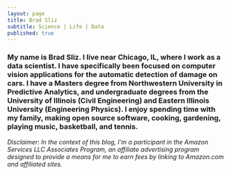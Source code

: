 ```yaml
---
layout: page
title: Brad Sliz
subtitle: Science | Life | Data
published: true
---
```


### My name is Brad Sliz. I live near Chicago, IL, where I work as a data scientist. I have specifically been focused on computer vision applications for the automatic detection of damage on cars. I have a Masters degree from Northwestern University in Predictive Analytics, and undergraduate degrees from the University of Illinois (Civil Engineering) and Eastern Illinois University (Engineering Physics). I enjoy spending time with my family, making open source software, cooking, gardening, playing music, basketball, and tennis.


*Disclaimer: In the context of this blog, I'm a participant in the Amazon Services LLC Associates Program, an affiliate advertising program designed to provide a means for me to earn fees by linking to Amazon.com and affiliated sites.*
